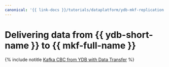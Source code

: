 ```yaml
---
canonical: '{{ link-docs }}/tutorials/dataplatform/ydb-mkf-replication'
---
```


# Delivering data from {{ ydb-short-name }} to {{ mkf-full-name }}

{% include notitle [Kafka CBC from YDB with Data Transfer](../../_tutorials/dataplatform/data-transfer-ydb-mkf.md) %}
